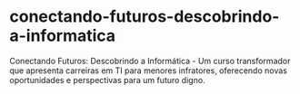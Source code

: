 # conectando-futuros-descobrindo-a-informatica
Conectando Futuros: Descobrindo a Informática - Um curso transformador que apresenta carreiras em TI para menores infratores, oferecendo novas oportunidades e perspectivas para um futuro digno.
